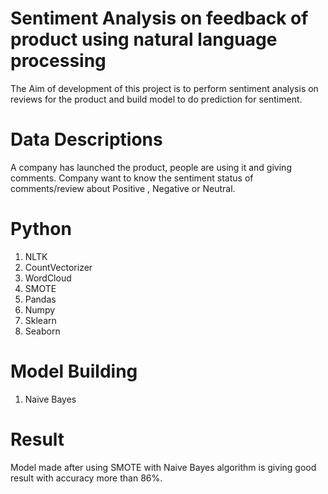 # Sentiment Analysis on feedback of product using natural language processing
The Aim of development of this project is to perform sentiment analysis on reviews for the product and build model to do prediction for sentiment.

# **Data Descriptions**
A company has launched the product, people are using it and giving comments. Company want to know the sentiment status of comments/review about Positive , Negative or Neutral. 


# **Python**
1. NLTK
2. CountVectorizer
3. WordCloud
4. SMOTE
5. Pandas
6. Numpy
7. Sklearn
8. Seaborn

# **Model Building**
1. Naive Bayes


# **Result**
Model made after using SMOTE with Naive Bayes algorithm is giving good result with accuracy more than 86%.


